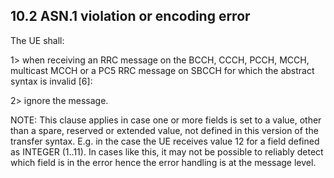 ## 10.2 ASN.1 violation or encoding error

The UE shall:

1\> when receiving an RRC message on the BCCH, CCCH, PCCH, MCCH,
multicast MCCH or a PC5 RRC message on SBCCH for which the abstract
syntax is invalid \[6\]:

2\> ignore the message.

NOTE: This clause applies in case one or more fields is set to a value,
other than a spare, reserved or extended value, not defined in this
version of the transfer syntax. E.g. in the case the UE receives value
12 for a field defined as INTEGER (1..11). In cases like this, it may
not be possible to reliably detect which field is in the error hence the
error handling is at the message level.